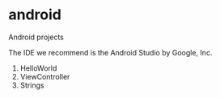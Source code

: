 # android
Android projects

The IDE we recommend is the Android Studio by Google, Inc.

1. HelloWorld
2. ViewController
3. Strings




